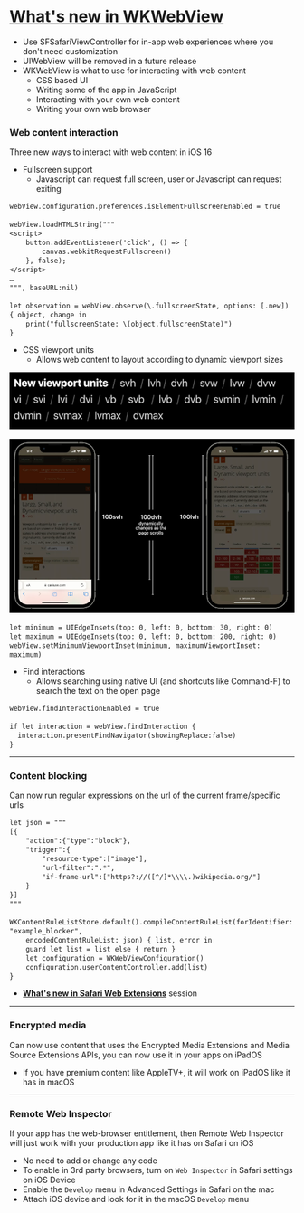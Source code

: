 # [**What's new in WKWebView**](https://developer.apple.com/videos/play/wwdc2022-10049)

* Use SFSafariViewController for in-app web experiences where you don't need customization
* UIWebView will be removed in a future release
* WKWebView is what to use for interacting with web content
	* CSS based UI
	* Writing some of the app in JavaScript
	* Interacting with your own web content
	* Writing your own web browser

### **Web content interaction**

Three new ways to interact with web content in iOS 16

* Fullscreen support
	* Javascript can request full screen, user or Javascript can request exiting

```
webView.configuration.preferences.isElementFullscreenEnabled = true

webView.loadHTMLString("""
<script>
    button.addEventListener('click', () => {
        canvas.webkitRequestFullscreen()
    }, false);
</script>
…
""", baseURL:nil)

let observation = webView.observe(\.fullscreenState, options: [.new]) { object, change in
    print("fullscreenState: \(object.fullscreenState)")
}
```
	
* CSS viewport units
	* Allows web content to layout according to dynamic viewport sizes

![](images/webview/viewport_units.png)

![](images/webview/viewport.png)

```
let minimum = UIEdgeInsets(top: 0, left: 0, bottom: 30, right: 0)
let maximum = UIEdgeInsets(top: 0, left: 0, bottom: 200, right: 0)
webView.setMinimumViewportInset(minimum, maximumViewportInset: maximum)
```

* Find interactions
	*  Allows searching using native UI (and shortcuts like Command-F) to search the text on the open page

```
webView.findInteractionEnabled = true

if let interaction = webView.findInteraction {
  interaction.presentFindNavigator(showingReplace:false)
}
```

---

### **Content blocking**

Can now run regular expressions on the url of the current frame/specific urls

```
let json = """
[{
    "action":{"type":"block"},
    "trigger":{
        "resource-type":["image"],
        "url-filter":".*",
        "if-frame-url":["https?://([^/]*\\\\.)wikipedia.org/"]
    }
}]
"""

WKContentRuleListStore.default().compileContentRuleList(forIdentifier: "example_blocker",
    encodedContentRuleList: json) { list, error in
    guard let list = list else { return }
    let configuration = WKWebViewConfiguration()
    configuration.userContentController.add(list)
}
```

* [**What's new in Safari Web Extensions**](https://developer.apple.com/videos/play/wwdc2022-10099) session

---

### **Encrypted media**

Can now use content that uses the Encrypted Media Extensions and Media Source Extensions APIs, you can now use it in your apps on iPadOS

* If you have premium content like AppleTV+, it will work on iPadOS like it has in macOS

---

### **Remote Web Inspector**

If your app has the web-browser entitlement, then Remote Web Inspector will just work with your production app like it has on Safari on iOS

* No need to add or change any code
* To enable in 3rd party browsers, turn on `Web Inspector` in Safari settings on iOS Device
* Enable the `Develop` menu in Advanced Settings in Safari on the mac
* Attach iOS device and look for it in the macOS `Develop` menu

